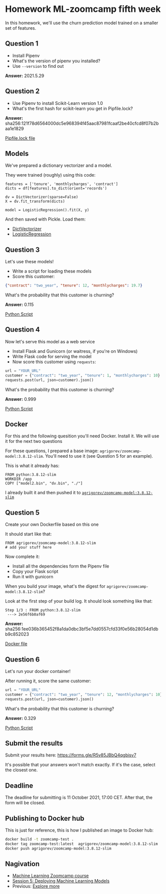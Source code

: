 # Homework ML-zoomcamp fifth week

In this homework, we'll use the churn prediction model trained on a smaller set of features.

## Question 1

* Install Pipenv
* What's the version of pipenv you installed?
* Use `--version` to find out

**Answer:** 2021.5.29

## Question 2

* Use Pipenv to install Scikit-Learn version 1.0
* What's the first hash for scikit-learn you get in Pipfile.lock?

**Answer:** sha256:121f78d6564000dc5e968394f45aac87981fcaaf2be40cfcd8f07b2baa1e1829

[Pipfile.lock file](./Pipfile.lock)

## Models

We've prepared a dictionary vectorizer and a model.

They were trained (roughly) using this code:

```
features = ['tenure', 'monthlycharges', 'contract']
dicts = df[features].to_dict(orient='records')

dv = DictVectorizer(sparse=False)
X = dv.fit_transform(dicts)

model = LogisticRegression().fit(X, y)
```

And then saved with Pickle. Load them:

* [DictVectorizer](homework/dv.bin)
* [LogisticRegression](homework/model1.bin)

## Question 3

Let's use these models!

* Write a script for loading these models
* Score this customer:

```json
{"contract": "two_year", "tenure": 12, "monthlycharges": 19.7}
```

What's the probability that this customer is churning?

**Answer:** 0.115

[Python Script](./predict_q3.py)

## Question 4

Now let's serve this model as a web service

* Install Flask and Gunicorn (or waitress, if you're on Windows)
* Write Flask code for serving the model
* Now score this customer using `requests`:

```python
url = "YOUR_URL"
customer = {"contract": "two_year", "tenure": 1, "monthlycharges": 10}
requests.post(url, json=customer).json()
```

What's the probability that this customer is churning?

**Answer:** 0.999

[Python Script](./predict_as_web_service_q4.py)

## Docker

For this and the following quesition you'll need Docker. Install it.
We will use it for the next two questions

For these questions, I prepared a base image: `agrigorev/zoomcamp-model:3.8.12-slim`.
You'll need to use it (see Question 5 for an example).

This is what it already has:

```docker
FROM python:3.8.12-slim
WORKDIR /app
COPY ["model2.bin", "dv.bin", "./"]
```

I already built it and then pushed it to [`agrigorev/zoomcamp-model:3.8.12-slim`](https://hub.docker.com/r/agrigorev/zoomcamp-model)

## Question 5

Create your own Dockerfile based on this one

It should start like that:

```docker
FROM agrigorev/zoomcamp-model:3.8.12-slim
# add your stuff here
```

Now complete it:

* Install all the dependencies form the Pipenv file
* Copy your Flask script
* Run it with gunicorn

When you build your image, what's the digest for `agrigorev/zoomcamp-model:3.8.12-slim`?

Look at the first step of your build log. It should look something like that:

```
Step 1/3 : FROM python:3.8.12-slim
 ---> 2e56f6b0af69
```
**Answer:** sha256:1ee036b365452f8a1da0dbc3bf5e7dd0557cfd33f0e56b28054d1dbb9c852023

[Docker file](./Dockerfile)

## Question 6

Let's run your docker container!

After running it, score the same customer:

```python
url = "YOUR_URL"
customer = {"contract": "two_year", "tenure": 12, "monthlycharges": 10}
requests.post(url, json=customer).json()
```

What's the probability that this customer is churning?

**Answer:** 0.329

[Python Script](./predict_as_web_service_q4.py)

## Submit the results

Submit your results here: <https://forms.gle/R5v85JBbQ4qgbisv7>

It's possible that your answers won't match exactly. If it's the case, select the closest one.

## Deadline

The deadline for submitting is 11 October 2021, 17:00 CET. After that, the form will be closed.

## Publishing to Docker hub

This is just for reference, this is how I published an image to Docker hub:

```bash
docker build -t zoomcamp-test .
docker tag zoomcamp-test:latest  agrigorev/zoomcamp-model:3.8.12-slim
docker push agrigorev/zoomcamp-model:3.8.12-slim
```

## Nagivation

* [Machine Learning Zoomcamp course](../)
* [Session 5: Deploying Machine Learning Models](./)
* Previous: [Explore more](09-explore-more.md)

